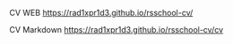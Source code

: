 
CV WEB
https://rad1xpr1d3.github.io/rsschool-cv/

CV Markdown
https://rad1xpr1d3.github.io/rsschool-cv/cv